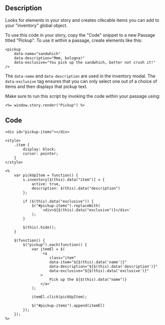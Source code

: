 ## Description

Looks for <pickup> elements in your story and creates clikcable items you can add to your "inventory" global object.

To use this code in your story, copy the "Code" snippet to a new Passage titled "Pickup". To use it within a passage, create <pickup> elements like this:

```
<pickup
	data-name="sandwhich"
	data-description="Mmm, bologna!"
	data-exclusive="You pick up the sandwhich, better not crush it!"
/>
```

The `data-name` and `data-description` are used in the inventory modal. The `data-exclusive` tag ensures that you can only select one out of a choice of items and then displays that pickup text.

Make sure to run this script by invoking the code within your passage using:

```
<%= window.story.render("Pickup") %>
```

## Code

```
<div id="pickup-items"></div>

<style>
	.item {
		display: block;
		cursor: pointer;
	}
</style>

<%
	var pickUpItem = function() {
		s.inventory[$(this).data("item")] = {
			active: true,
			description: $(this).data("description")
		};

		if ($(this).data("exclusive")) {
			$("#pickup-items").replaceWith(
				`<div>${$(this).data("exclusive")}</div>`
			);
		}

		$(this).hide();
	}

	$(function() {
		$("pickup").each(function() {
			var itemEl = $(
				`<a
					class="item"
					data-item="${$(this).data('name')}"
					data-description="${$(this).data('description')}"
					data-exclusive="${$(this).data('exclusive')}"
				>
					Pick up the ${$(this).data("name")}
				</a>`
			);

			itemEl.click(pickUpItem);

			$("#pickup-items").append(itemEl)
		});
	});
%>
```
